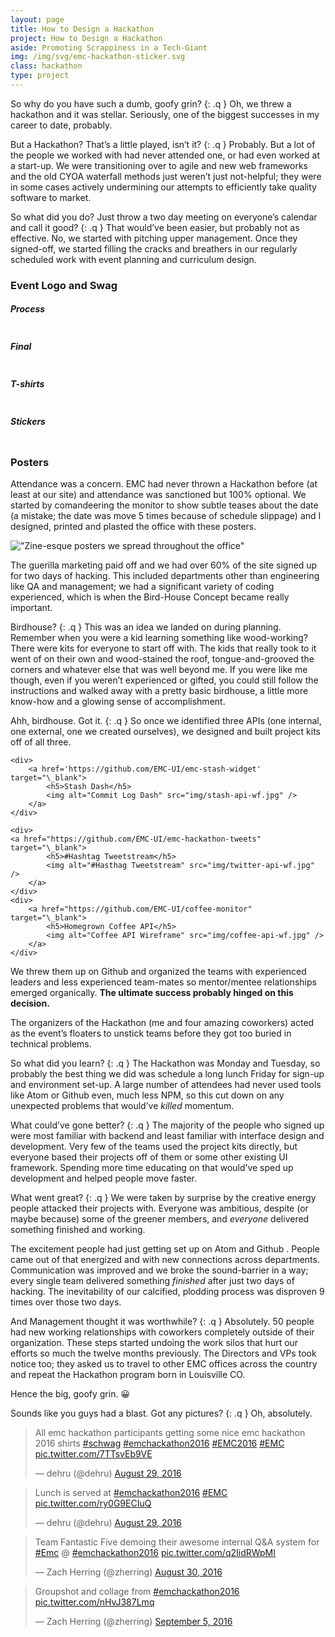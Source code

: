 ```yaml
---
layout: page
title: How to Design a Hackathon
project: How to Design a Hackathon
aside: Promoting Scrappiness in a Tech-Giant
img: /img/svg/emc-hackathon-sticker.svg
class: hackathon
type: project
---
```


So why do you have such a dumb, goofy grin?
{: .q }
Oh, we threw a hackathon and it was stellar. Seriously, one of the biggest successes in my career to date, probably.

But a Hackathon? That’s a little played, isn’t it?
{: .q }
Probably. But a lot of the people we worked with had never attended one, or had even worked at a start-up. We were transitioning over to agile and new web frameworks and the old CYOA waterfall methods just weren’t just not-helpful; they were in some cases actively undermining our attempts to efficiently take quality software to market.

So what did you do? Just throw a two day meeting on everyone’s calendar and call it good?
{: .q }
That would’ve been easier, but probably not as effective. No, we started with pitching upper management. Once they signed-off, we started filling the cracks and breathers in our regularly scheduled work with event planning and curriculum design.

### Event Logo and Swag
<div class="wide tile-2 align-top" markdown="0">
    <div>
        <h5>Process</h5>
        <img src="img/logo-process.jpg" alt="" />
    </div>
    <div>
        <h5>Final</h5>
        <img src="img/logo-final.jpg" alt="" />
    </div>
    <div>
        <h5>T-shirts</h5>
        <img src="img/logo-tshirt.jpg" alt="" />
        </div>
    <div>
        <h5>Stickers</h5>
        <img src="img/logo-stickers.jpg" alt="" />
    </div>
</div>

### Posters
Attendance was a concern. EMC had never thrown a Hackathon before (at least at our site) and attendance was sanctioned but 100% optional. We started by comandeering the monitor to show subtle teases about the date (a mistake; the date was move 5 times because of schedule slippage) and I designed, printed and plasted the office with these posters.

!["Zine-esque posters we spread throughout the office"](img/posters.jpg)

The guerilla marketing paid off and we had over 60% of the site signed up for two days of hacking. This included departments other than engineering like QA and management; we had a significant variety of coding experienced, which is when the Bird-House Concept became really important.

Birdhouse?
{: .q }
This was an idea we landed on during planning. Remember when you were a kid learning something like wood-working? There were kits for everyone to start off with. The kids that really took to it went of on their own and wood-stained the roof, tongue-and-grooved the corners and whatever else that was well beyond me. If you were like me though, even if you weren’t experienced or gifted, you could still follow the instructions and walked away with a pretty basic birdhouse, a little more know-how and a glowing sense of accomplishment.

Ahh, birdhouse. Got it.
{: .q }
So once we identified three APIs (one internal, one external, one we created ourselves), we designed and built project kits off of all three.

<div class="wide tile-3 align-top" markdown="0">

    <div>
        <a href='https://github.com/EMC-UI/emc-stash-widget' target="\_blank">
            <h5>Stash Dash</h5>
            <img alt="Commit Log Dash" src="img/stash-api-wf.jpg" />
        </a>
    </div>

    <div>
    <a href="https://github.com/EMC-UI/emc-hackathon-tweets" target="\_blank">
            <h5>#Hashtag Tweetstream</h5>
            <img alt="#Hasthag Tweetstream" src="img/twitter-api-wf.jpg" />
        </a>
    </div>
    <div>
        <a href="https://github.com/EMC-UI/coffee-monitor" target="\_blank">
            <h5>Homegrown Coffee API</h5>
            <img alt="Coffee API Wireframe" src="img/coffee-api-wf.jpg" />
        </a>
    </div>
</div>

We threw them up on Github and organized the teams with experienced leaders and less experienced team-mates so mentor/mentee relationships emerged organically. **The ultimate success probably hinged on this decision.**

The organizers of the Hackathon (me and four amazing coworkers) acted as the event’s floaters to unstick teams before they got too buried in technical problems.

So what did you learn?
{: .q }
The Hackathon was Monday and Tuesday, so probably the best thing we did was schedule a long lunch Friday for sign-up and environment set-up. A large number of attendees had never used tools like Atom or Github even, much less NPM, so this cut down on any unexpected problems that would’ve _killed_ momentum.

What could’ve gone better?
{: .q }
The majority of the people who signed up were most familiar with backend and least familiar with interface design and development. Very few of the teams used the project kits directly, but everyone based their projects off of them or some other existing UI framework. Spending more time educating on that would’ve sped up development and helped people move faster.

What went great?
{: .q }
We were taken by surprise by the creative energy people attacked their projects with. Everyone was ambitious, despite (or maybe because) some of the greener members, and _everyone_ delivered something finished and working.

The excitement people had just getting set up on Atom and Github . People came out of that energized and with new connections across departments. Communication was improved and we broke the sound-barrier in a way; every single team delivered something _finished_ after just two days of hacking. The inevitability of our calcified, plodding process was disproven 9 times over those two days.

And Management thought it was worthwhile?
{: .q }
Absolutely. 50 people had new working relationships with coworkers completely outside of their organization. These steps started undoing the work silos that hurt our efforts so much the twelve months previously. The Directors and VPs took notice too; they asked us to travel to other EMC offices across the country and repeat the Hackathon program born in Louisville CO.

Hence the big, goofy grin. 😀

Sounds like you guys had a blast. Got any pictures?
{: .q }
Oh, absolutely.

<blockquote class="twitter-tweet" data-lang="en"><p lang="en" dir="ltr">All emc hackathon participants getting some nice emc hackathon 2016 shirts  <a href="https://twitter.com/hashtag/schwag?src=hash">#schwag</a> <a href="https://twitter.com/hashtag/emchackathon2016?src=hash">#emchackathon2016</a> <a href="https://twitter.com/hashtag/EMC2016?src=hash">#EMC2016</a> <a href="https://twitter.com/hashtag/EMC?src=hash">#EMC</a> <a href="https://t.co/7TTsvEb9VE">pic.twitter.com/7TTsvEb9VE</a></p>&mdash; dehru (@dehru) <a href="https://twitter.com/dehru/status/770305999131508736">August 29, 2016</a></blockquote>
<script async src="//platform.twitter.com/widgets.js" charset="utf-8"></script>

<blockquote class="twitter-tweet" data-lang="en"><p lang="en" dir="ltr">Lunch is served at <a href="https://twitter.com/hashtag/emchackathon2016?src=hash">#emchackathon2016</a> <a href="https://twitter.com/hashtag/EMC?src=hash">#EMC</a> <a href="https://t.co/ry0G9ECIuQ">pic.twitter.com/ry0G9ECIuQ</a></p>&mdash; dehru (@dehru) <a href="https://twitter.com/dehru/status/770324855254200320">August 29, 2016</a></blockquote>
<script async src="//platform.twitter.com/widgets.js" charset="utf-8"></script>

<blockquote class="twitter-tweet" data-lang="en"><p lang="en" dir="ltr">Team Fantastic Five demoing their awesome internal Q&amp;A system for <a href="https://twitter.com/hashtag/Emc?src=hash">#Emc</a> @ <a href="https://twitter.com/hashtag/emchackathon2016?src=hash">#emchackathon2016</a> <a href="https://t.co/q2IidRWpMI">pic.twitter.com/q2IidRWpMI</a></p>&mdash; Zach Herring (@zherring) <a href="https://twitter.com/zherring/status/770755715229097984">August 30, 2016</a></blockquote>
<script async src="//platform.twitter.com/widgets.js" charset="utf-8"></script>

<blockquote class="twitter-tweet" data-lang="en"><p lang="en" dir="ltr">Groupshot and collage from <a href="https://twitter.com/hashtag/emchackathon2016?src=hash">#emchackathon2016</a> <a href="https://t.co/nHvJ387Lmq">pic.twitter.com/nHvJ387Lmq</a></p>&mdash; Zach Herring (@zherring) <a href="https://twitter.com/zherring/status/772893448420544512">September 5, 2016</a></blockquote>
<script async src="//platform.twitter.com/widgets.js" charset="utf-8"></script>
